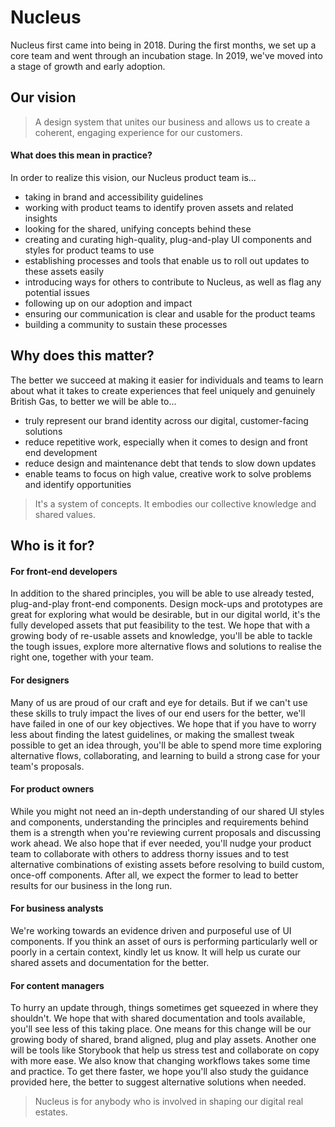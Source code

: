 # Nucleus

Nucleus first came into being in 2018. During the first months, we set up a core team and went through an incubation stage. In 2019, we've moved into a stage of growth and early adoption.

## Our vision

> A design system that unites our business and allows us to create a coherent, engaging experience for our customers.

#### What does this mean in practice?

In order to realize this vision, our Nucleus product team is...

- taking in brand and accessibility guidelines
- working with product teams to identify proven assets and related insights
- looking for the shared, unifying concepts behind these
- creating and curating high-quality, plug-and-play UI components and styles for product teams to use
- establishing processes and tools that enable us to roll out updates to these assets easily
- introducing ways for others to contribute to Nucleus, as well as flag any potential issues
- following up on our adoption and impact
- ensuring our communication is clear and usable for the product teams
- building a community to sustain these processes

## Why does this matter?

The better we succeed at making it easier for individuals and teams to learn about what it takes to create experiences that feel uniquely and genuinely British Gas, to better we will be able to...

- truly represent our brand identity across our digital, customer-facing solutions
- reduce repetitive work, especially when it comes to design and front end development
- reduce design and maintenance debt that tends to slow down updates
- enable teams to focus on high value, creative work to solve problems and identify opportunities

> It's a system of concepts. It embodies our collective knowledge and shared values.

## Who is it for?

#### For front-end developers

In addition to the shared principles, you will be able to use already tested, plug-and-play front-end components. Design mock-ups and prototypes are great for exploring what would be desirable, but in our digital world, it's the fully developed assets that put feasibility to the test. We hope that with a growing body of re-usable assets and knowledge, you'll be able to tackle the tough issues, explore more alternative flows and solutions to realise the right one, together with your team.

#### For designers

Many of us are proud of our craft and eye for details. But if we can't use these skills to truly impact the lives of our end users for the better, we'll have failed in one of our key objectives. We hope that if you have to worry less about finding the latest guidelines, or making the smallest tweak possible to get an idea through, you'll be able to spend more time exploring alternative flows, collaborating, and learning to build a strong case for your team's proposals.

#### For product owners

While you might not need an in-depth understanding of our shared UI styles and components, understanding the principles and requirements behind them is a strength when you're reviewing current proposals and discussing work ahead. We also hope that if ever needed, you'll nudge your product team to collaborate with others to address thorny issues and to test alternative combinations of existing assets before resolving to build custom, once-off components. After all, we expect the former to lead to better results for our business in the long run.

#### For business analysts

We're working towards an evidence driven and purposeful use of UI components. If you think an asset of ours is performing particularly well or poorly in a certain context, kindly let us know. It will help us curate our shared assets and documentation for the better.

#### For content managers

To hurry an update through, things sometimes get squeezed in where they shouldn't. We hope that with shared documentation and tools available, you'll see less of this taking place. One means for this change will be our growing body of shared, brand aligned, plug and play assets. Another one will be tools like Storybook that help us stress test and collaborate on copy with more ease. We also know that changing workflows takes some time and practice. To get there faster, we hope you'll also study the guidance provided here, the better to suggest alternative solutions when needed.

> Nucleus is for anybody who is involved in shaping our digital real estates.
